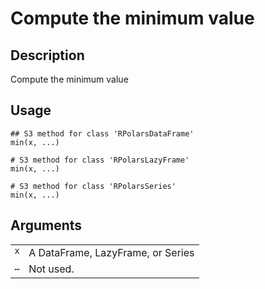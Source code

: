 

# Compute the minimum value

## Description

Compute the minimum value

## Usage

<pre><code class='language-R'>## S3 method for class 'RPolarsDataFrame'
min(x, ...)

# S3 method for class 'RPolarsLazyFrame'
min(x, ...)

# S3 method for class 'RPolarsSeries'
min(x, ...)
</code></pre>

## Arguments

<table>
<tr>
<td style="white-space: nowrap; font-family: monospace; vertical-align: top">
<code id="x">x</code>
</td>
<td>
A DataFrame, LazyFrame, or Series
</td>
</tr>
<tr>
<td style="white-space: nowrap; font-family: monospace; vertical-align: top">
<code id="...">…</code>
</td>
<td>
Not used.
</td>
</tr>
</table>
